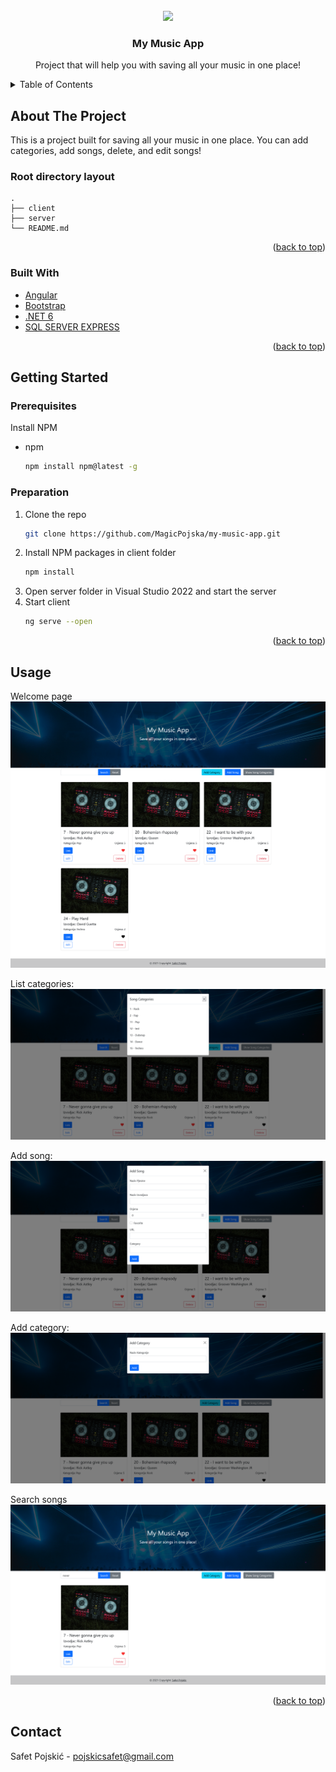 <div id="top"></div>

<!-- PROJECT LOGO -->
<br />
<div align="center">
  
<img src="https://images.wallpaperscraft.com/image/single/concert_crowd_people_134866_2560x1024.jpg">


  <h3 align="center">My Music App</h3>

  <p align="center">
    Project that will help you with saving all your music in one place!
  </p>
</div>



<!-- TABLE OF CONTENTS -->
<details>
  <summary>Table of Contents</summary>
  <ol>
    <li>
      <a href="#about-the-project">About The Project</a>
      <ul>
        <li><a href="#built-with">Built With</a></li>
      </ul>
    </li>
    <li>
      <a href="#getting-started">Getting Started</a>
      <ul>
        <li><a href="#prerequisites">Prerequisites</a></li>
        <li><a href="#installation">Preparation</a></li>
      </ul>
    </li>
    <li><a href="#usage">Usage</a></li>
  </ol>
</details>



<!-- ABOUT THE PROJECT -->
## About The Project

This is a project built for saving all your music in one place. You can add categories, add songs, delete, and edit songs!
 <br />
 
 ### Root directory layout

    .
    ├── client   
    ├── server
    └── README.md
    

<p align="right">(<a href="#top">back to top</a>)</p>


### Built With

* [Angular](https://angular.io/)
* [Bootstrap](https://getbootstrap.com/)
* [.NET 6](https://nodejs.org/en/)
* [SQL SERVER EXPRESS](https://www.microsoft.com/en-us/sql-server/sql-server-downloads)

<p align="right">(<a href="#top">back to top</a>)</p>


<!-- GETTING STARTED -->
## Getting Started

### Prerequisites

Install NPM
* npm
  ```sh
  npm install npm@latest -g
  ```

### Preparation


1. Clone the repo
   ```sh
   git clone https://github.com/MagicPojska/my-music-app.git
   ```
2. Install NPM packages in client folder
   ```sh
   npm install
   ```
3. Open server folder in Visual Studio 2022 and start the server
4. Start client
   ```sh
   ng serve --open
   ```

<p align="right">(<a href="#top">back to top</a>)</p>



<!-- USAGE EXAMPLES -->
## Usage

Welcome page
![Landing](./client/src/assets/landing.png)

List categories:
![ListCategories](./client/src/assets/categories.png)

Add song:
![AddSong](./client/src/assets/addsong.png)

Add category:
![AddCategory](./client/src/assets/addcategory.png)

Search songs
![SearchSongs](./client/src/assets/search.png)


<p align="right">(<a href="#top">back to top</a>)</p>



<!-- CONTACT -->
## Contact

Safet Pojskić - pojskicsafet@gmail.com
